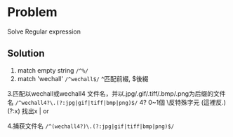 # Problem
Solve Regular expression
## Solution
1. match empty string
`
  /^%/
`
2. match 'wechall'
`
  /^wechall$/
`
  ^匹配前綴, $後綴


3.匹配以wechall或wechall4 文件名，并以.jpg/.gif/.tiff/.bmp/.png为后缀的文件名
`
/^wechall4?\.(?:jpg|gif|tiff|bmp|png)$/
`
  4? 0~1個 \反特殊字元 (這裡反.) (?:x) 找出x  | or
  
4.捕获文件名
 `
 /^(wechall4?)\.(?:jpg|gif|tiff|bmp|png)$/
 `
